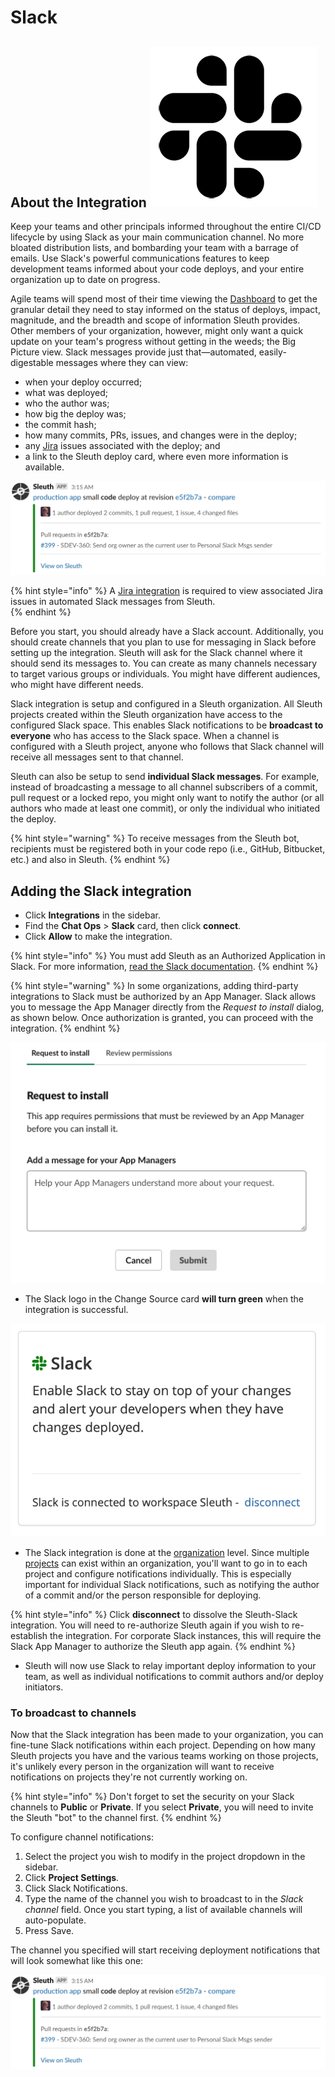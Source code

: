 # Slack

## About the Integration ![](../../.gitbook/assets/slack_mark_monochrome_black_sm.png) 

Keep your teams and other principals informed throughout the entire CI/CD lifecycle by using Slack as your main communication channel. No more bloated distribution lists, and bombarding your team with a barrage of emails. Use Slack's powerful communications features to keep development teams informed about your code deploys, and your entire organization up to date on progress.

Agile teams will spend most of their time viewing the [Dashboard](../../dashboard.md) to get the granular detail they need to stay informed on the status of deploys, impact, magnitude, and the breadth and scope of information Sleuth provides. Other members of your organization, however, might only want a quick update on your team's progress without getting in the weeds; the Big Picture view. Slack messages provide just that—automated, easily-digestable messages where they can view: 

* when your deploy occurred; 
* what was deployed; 
* who the author was;
* how big the deploy was; 
* the commit hash; 
* how many commits, PRs, issues, and changes were in the deploy; 
* any [Jira](../issue-trackers/jira.md) issues associated with the deploy; and
* a link to the Sleuth deploy card, where even more information is available.  

![Sleuth bot-generated Slack notification](../../.gitbook/assets/slack-channel-deploy-message_2.png)

{% hint style="info" %}
A [Jira integration](../issue-trackers/jira.md) is required to view associated Jira issues in automated Slack messages from Sleuth.  
{% endhint %}

Before you start, you should already have a Slack account. Additionally, you should create channels that you plan to use for messaging in Slack before setting up the integration. Sleuth will ask for the Slack channel where it should send its messages to. You can create as many channels necessary to target various groups or individuals. You might have different audiences, who might have different needs. 

Slack integration is setup and configured in a Sleuth organization. All Sleuth projects created within the Sleuth organization have access to the configured Slack space. This enables Slack notifications to be **broadcast to everyone** who has access to the Slack space. When a channel is configured with a Sleuth project, anyone who follows that Slack channel will receive all messages sent to that channel. 

Sleuth can also be setup to send **individual Slack messages**. For example, instead of broadcasting a message to all channel subscribers of a commit, pull request or a locked repo, you might only want to notify the author \(or all authors who made at least one commit\), or only the individual who initiated the deploy. 

{% hint style="warning" %}
To receive messages from the Sleuth bot, recipients must be registered both in your code repo \(i.e., GitHub, Bitbucket, etc.\) and also in Sleuth. 
{% endhint %}

## Adding the Slack integration

* Click **Integrations** in the sidebar.
* Find the **Chat Ops** &gt; **Slack** card, then click **connect**. 
* Click **Allow** to make the integration. 

{% hint style="info" %}
You must add Sleuth as an Authorized Application in Slack. For more information, [read the Slack documentation](https://api.slack.com).
{% endhint %}

{% hint style="warning" %}
In some organizations, adding third-party integrations to Slack must be authorized by an App Manager. Slack allows you to message the App Manager directly from the _Request to install_ dialog, as shown below. Once authorization is granted, you can proceed with the integration.
{% endhint %}

![Adding Slack third-party integrations might require your App Manager&apos;s approval.](../../.gitbook/assets/slack-request-to-install-screen%20%281%29.png)

* The Slack logo in the Change Source card **will turn green** when the integration is successful. 

![](../../.gitbook/assets/slack-integration-connected.png)

* The Slack integration is done at the [organization](../../resources/terminology.md#information-architecture-ia) level. Since multiple [projects](../../projects.md) can exist within an organization, you'll want to go in to each project and configure notifications individually. This is especially important for individual Slack notifications, such as notifying the author of a commit and/or the person responsible for deploying. 

{% hint style="info" %}
Click **disconnect** to dissolve the Sleuth-Slack integration. You will need to re-authorize Sleuth again if you wish to re-establish the integration. For corporate Slack instances, this will require the Slack App Manager to authorize the Sleuth app again. 
{% endhint %}

* Sleuth will now use Slack to relay important deploy information to your team, as well as individual notifications to commit authors and/or deploy initiators. 

### To broadcast to channels

Now that the Slack integration has been made to your organization, you can fine-tune Slack notifications within each project. Depending on how many Sleuth projects you have and the various teams working on those projects, it's unlikely every person in the organization will want to receive notifications on projects they're not currently working on. 

{% hint style="info" %}
Don't forget to set the security on your Slack channels to **Public** or **Private**. If you select **Private**, you will need to invite the Sleuth "bot" to the channel first. 
{% endhint %}

To configure channel notifications: 

1. Select the project you wish to modify in the project dropdown in the sidebar. 
2. Click **Project Settings**.
3. Click Slack Notifications. 
4. Type the name of the channel you wish to broadcast to in the _Slack channel_ field. Once you start typing, a list of available channels will auto-populate. 
5. Press Save. 

The channel you specified will start receiving deployment notifications that will look somewhat like this one: 

![A sample Slack notification alerting the selected channel that a deploy was just made.](../../.gitbook/assets/slack-channel-deploy-message_2.png)

